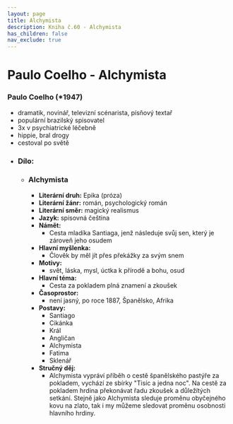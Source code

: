 ```yaml
---
layout: page
title: Alchymista
description: Kniha č.60 - Alchymista
has_children: false
nav_exclude: true
---
```


# Paulo Coelho - Alchymista

### Paulo Coelho (*1947)
- dramatik, novinář, televizní scénarista, písňový textař
- populární brazilský spisovatel
- 3x v psychiatrické léčebně
- hippie, bral drogy
- cestoval po světě
- ### Dílo:
    - ### Alchymista
        - **Literární druh:** Epika (próza)
        - **Literární žánr:** román, psychologický román
        - **Literární směr:** magický realismus
        - **Jazyk:** spisovná čeština
        - **Námět:**
            - Cesta mladíka Santiaga, jenž následuje svůj sen, který je zároveň jeho osudem
        - **Hlavní myšlenka:**
            - Člověk by měl jít přes překážky za svým snem
        - **Motivy:**
            - svět, láska, mysl, úctka k přírodě a bohu, osud
        - **Hlavní téma:**
            - Cesta za pokladem plná znamení a zkoušek
        - **Časoprostor:**
            - není jasný, po roce 1887, Španělsko, Afrika
        - **Postavy:**
            - Santiago
            - Cikánka
            - Král
            - Angličan
            - Alchymista
            - Fatima
            - Sklenář
        - **Stručný děj:**
            - Alchymista vypráví příběh o cestě španělského pastýře za pokladem, vychází ze sbírky "Tisíc a jedna noc". Na cestě za pokladem hrdina překonávat
            řadu zkoušek  a důležítých setkání. Stejně jako Alchymista sleduje proměnu obyčejného kovu na zlato, tak i my můžeme sledovat proměnu osobnosti 
            hlavního hrdiny.